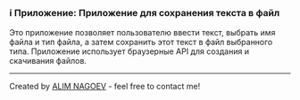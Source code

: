 ### ℹ️ Приложение: Приложение для сохранения текста в файл

Это приложение позволяет пользователю ввести текст, выбрать имя файла и тип файла,
а затем сохранить этот текст в файл выбранного типа. Приложение использует
браузерные API для создания и скачивания файлов.

-----
Created by [ALIM NAGOEV](https://github.com/nagoev-id) - feel free to contact me!

